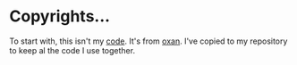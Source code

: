 # Copyrights...
To start with, this isn't my [code](https://gist.github.com/oxan/4a1a36e12ebed13d31d7ed136b104959). It's from [oxan](https://gist.github.com/oxan). I've copied to my repository to keep al the code I use together.
